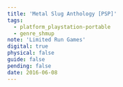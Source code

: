 ```yaml
---
title: 'Metal Slug Anthology [PSP]'
tags:
  - platform_playstation-portable
  - genre_shmup
note: 'Limited Run Games'
digital: true
physical: false
guide: false
pending: false
date: 2016-06-08
---
```

